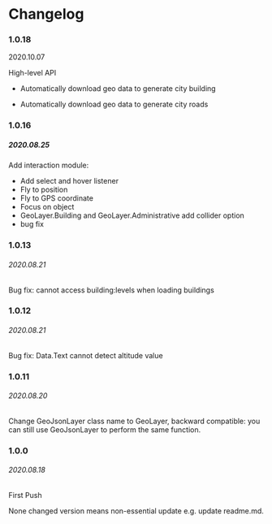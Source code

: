 # Changelog

### 1.0.18

2020.10.07

High-level API

* Automatically download geo data to generate city building

* Automatically download geo data to generate city roads

  

### 1.0.16

##### 2020.08.25

Add interaction module:
- Add select and hover listener
- Fly to position
- Fly to GPS coordinate
- Focus on object
- GeoLayer.Building and GeoLayer.Administrative add collider option
- bug fix


### 1.0.13
###### 2020.08.21
Bug fix: cannot access building:levels when loading buildings

### 1.0.12
###### 2020.08.21
Bug fix: Data.Text cannot detect altitude value

### 1.0.11
###### 2020.08.20
Change GeoJsonLayer class name to GeoLayer, backward compatible: you can still use GeoJsonLayer to perform the same function.

### 1.0.0
###### 2020.08.18
First Push

None changed version means non-essential update e.g. update readme.md.
